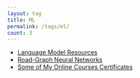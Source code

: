 ```yaml
---
layout: tag
title: ML
permalink: /tags/ml/
count: 3
---
```


- [Language Model Resources](https://itsmejayd.github.io/blog/resources%20directory/lm-resources/)
- [Road-Graph Neural Networks](https://wilsoncwc.github.io/road-graph-neural-networks/)
- [Some of My Online Courses Certificates](https://samirpaulb.github.io/blog-jekyll/posts/some-of-my-online-courses-certificates/)
